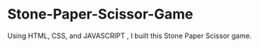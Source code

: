 # Stone-Paper-Scissor-Game
Using HTML, CSS, and JAVASCRIPT , I built this Stone Paper Scissor game.
